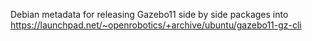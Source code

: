Debian metadata for releasing Gazebo11 side by side packages into https://launchpad.net/~openrobotics/+archive/ubuntu/gazebo11-gz-cli
